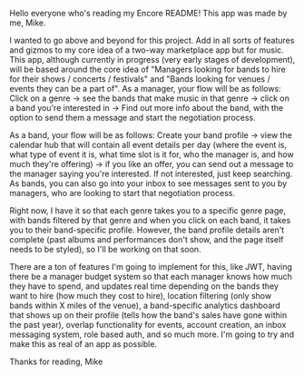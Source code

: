 Hello everyone who's reading my Encore README!
This app was made by me, Mike.

I wanted to go above and beyond for this project. Add in all sorts of features and gizmos to my core idea of a two-way marketplace app but for music. 
This app, although currently in progress (very early stages of development), will be based around the core idea of "Managers looking for bands to hire for their shows / concerts / festivals" and 
"Bands looking for venues / events they can be a part of". As a manager, your flow will be as follows: Click on a genre -> see the bands that make music in that genre -> click on a band you're interested in 
-> Find out more info about the band, with the option to send them a message and start the negotiation process.

As a band, your flow will be as follows: Create your band profile -> view the calendar hub that will contain all event details per day (where the event is, what type of event it is, what time slot is it for,
who the manager is, and how much they're offering) -> if you like an offer, you can send out a message to the manager saying you're interested. If not interested, just keep searching. As bands, you can also go into your inbox to see messages sent to you by managers, who are looking to start that negotiation process.

Right now, I have it so that each genre takes you to a specific genre page, with bands filtered by that genre and when you click on each band, it takes you to their band-specific profile. However, the band profile details aren't complete (past albums and performances don't show, and the page itself needs to be styled), so I'll be working on that soon.

There are a ton of features I'm going to implement for this, like JWT, having there be a manager budget system so that each manager knows how much they have to spend, and updates real time depending on the bands they want to hire (how much they cost to hire), location filtering (only show bands within X miles of the venue), a band-specific analytics dashboard that shows up on their profile (tells how the band's sales have gone within the past year), overlap functionality for events, account creation, an inbox messaging system, role based auth, and so much more. I'm going to try and make this as real of an app as possible. 

Thanks for reading,
Mike
